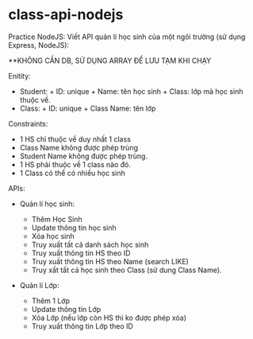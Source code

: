 # class-api-nodejs


Practice NodeJS:
Viết API quản lí học sinh của một ngôi trường (sử dụng Express, NodeJS):

**KHÔNG CẦN DB, SỬ DỤNG ARRAY ĐỂ LƯU TẠM KHI CHẠY 

Enitity:
   - Student:
         + ID: unique
         + Name: tên học sinh
         + Class: lớp mà học sinh thuộc về.
   - Class:
         + ID: unique
         + Class Name: tên lớp

Constraints:
   - 1 HS chỉ thuộc về duy nhất 1 class
   - Class Name không được phép trùng
   - Student Name không được phép trùng.
   - 1 HS phải thuộc về 1 class nào đó.
   - 1 Class có thể có nhiều học sinh

APIs:
   - Quản lí học sinh:
        + Thêm Học Sinh
        + Update thông tin học sinh
        + Xóa học sinh
        + Truy xuất tất cả danh sách học sinh
        + Truy xuất thông tin HS theo ID
        + Truy xuất thông tin HS theo Name (search LIKE)
        + Truy xất tất cả học sinh theo Class (sử dung Class Name).

   - Quản lí Lớp:
        + Thêm 1 Lớp
        + Update thông tin Lớp
        + Xóa Lớp (nếu lớp còn HS thì ko được phép xóa)
        + Truy xuất thông tin Lớp theo ID